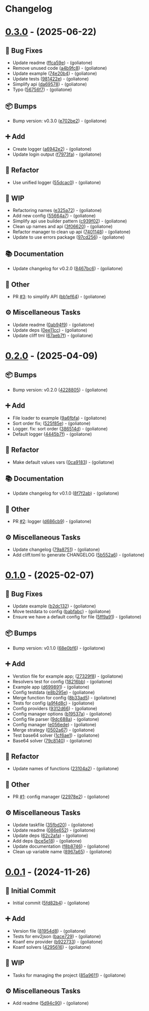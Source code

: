 # Changelog

# [0.3.0](https://github.com/goliatone/go-config/compare/v0.2.0...v0.3.0) - (2025-06-22)

## <!-- 1 -->🐛 Bug Fixes

- Update readme ([ffca59e](https://github.com/goliatone/go-config/commit/ffca59e67901a19484a849bde7e4578852db331f))  - (goliatone)
- Remove unused code ([a4b9fc8](https://github.com/goliatone/go-config/commit/a4b9fc803f8bf8cc8aa9165a3ff5d2c937bb410e))  - (goliatone)
- Update example ([74e20b4](https://github.com/goliatone/go-config/commit/74e20b477123fdd457ebc2704d10e81a3a01a435))  - (goliatone)
- Update tests ([981422e](https://github.com/goliatone/go-config/commit/981422eb5bd4951c40b42ce36e8de07faed2143f))  - (goliatone)
- Simplify api ([da69578](https://github.com/goliatone/go-config/commit/da6957863e6acf515312927fed40189b3b4ec596))  - (goliatone)
- Typo ([56756f7](https://github.com/goliatone/go-config/commit/56756f7d6dd00ef8e1f852c2035e2eeb002d75df))  - (goliatone)

## <!-- 13 -->📦 Bumps

- Bump version: v0.3.0 ([e702be2](https://github.com/goliatone/go-config/commit/e702be268d556ff4de052e22dcab8cab145eb1b4))  - (goliatone)

## <!-- 16 -->➕ Add

- Create logger ([a6942e2](https://github.com/goliatone/go-config/commit/a6942e2502f8f218d76a67b46b2685908ce9f688))  - (goliatone)
- Update login output ([f7973fa](https://github.com/goliatone/go-config/commit/f7973fac518ea79d9887a1a238b4ce59a739ceeb))  - (goliatone)

## <!-- 2 -->🚜 Refactor

- Use unified logger ([55dcac0](https://github.com/goliatone/go-config/commit/55dcac0aca45537a3fab6fee5351094d3a37abfe))  - (goliatone)

## <!-- 22 -->🚧 WIP

- Refactoring names ([e325a72](https://github.com/goliatone/go-config/commit/e325a7292692272852d49b0e078038c34387439a))  - (goliatone)
- Add new config ([55664a7](https://github.com/goliatone/go-config/commit/55664a7d8f8755694c21f3fbc7672a69905b6b0e))  - (goliatone)
- Simplify api use builder pattern ([c939f02](https://github.com/goliatone/go-config/commit/c939f02da78f4a72f54d85d459376fce87a9bf81))  - (goliatone)
- Clean up names and api ([3f06620](https://github.com/goliatone/go-config/commit/3f0662034320fcfefb037b96674f962f0781bdcf))  - (goliatone)
- Refactor manager to clean up api ([7401148](https://github.com/goliatone/go-config/commit/7401148e043e038c9a12f9e2d942ab10ca041a2b))  - (goliatone)
- Update to use errors package ([97cd256](https://github.com/goliatone/go-config/commit/97cd2568a4f7a6e62c3d0800595e5c5caef96c94))  - (goliatone)

## <!-- 3 -->📚 Documentation

- Update changelog for v0.2.0 ([8467bc6](https://github.com/goliatone/go-config/commit/8467bc6ea719a76c15dd39b2baf7bbfc055fa211))  - (goliatone)

## <!-- 30 -->📝 Other

- PR [#3](https://github.com/goliatone/go-config/pull/3): to simplify API ([bb1ef64](https://github.com/goliatone/go-config/commit/bb1ef645983a810967b760fbc07ee36015d39702))  - (goliatone)

## <!-- 7 -->⚙️ Miscellaneous Tasks

- Update readme ([0ab94f9](https://github.com/goliatone/go-config/commit/0ab94f9c5fec7552ef13979ee6847f9cea9d9f81))  - (goliatone)
- Update deps ([0ee11cc](https://github.com/goliatone/go-config/commit/0ee11cce863d0f23b698e64599987386de1ccd97))  - (goliatone)
- Update cliff tml ([67aeb7f](https://github.com/goliatone/go-config/commit/67aeb7fecad93dfbdac34427af40802a8360f030))  - (goliatone)

# [0.2.0](https://github.com/goliatone/go-config/compare/v0.1.0...v0.2.0) - (2025-04-09)

## <!-- 13 -->📦 Bumps

- Bump version: v0.2.0 ([4228805](https://github.com/goliatone/go-config/commit/422880566189598b8e8eb8a547d386de23ab77ff))  - (goliatone)

## <!-- 16 -->➕ Add

- File loader to example ([9a6fbfa](https://github.com/goliatone/go-config/commit/9a6fbfa33922cb8636c3a6854293484966bfe567))  - (goliatone)
- Sort order fix; ([525f85e](https://github.com/goliatone/go-config/commit/525f85eec5126b6a7a68026628a42559990674f2))  - (goliatone)
- Logger. fix: sort order ([386514d](https://github.com/goliatone/go-config/commit/386514d401ae8faa931a1e828919ac7de7009a78))  - (goliatone)
- Default logger ([4445b7f](https://github.com/goliatone/go-config/commit/4445b7febad5123001d0d08019371a4a00bdb607))  - (goliatone)

## <!-- 2 -->🚜 Refactor

- Make default values vars ([0ca9183](https://github.com/goliatone/go-config/commit/0ca91830bd2d0aeedb10ddef0b2679b0a19e5d1c))  - (goliatone)

## <!-- 3 -->📚 Documentation

- Update changelog for v0.1.0 ([8f7f2ab](https://github.com/goliatone/go-config/commit/8f7f2abb6889a312b19e32c0f048301c5733ee5d))  - (goliatone)

## <!-- 30 -->📝 Other

- PR [#2](https://github.com/goliatone/go-config/pull/2): logger ([d686cb9](https://github.com/goliatone/go-config/commit/d686cb9b4d8b19cc89704aa961a31a3b596089a5))  - (goliatone)

## <!-- 7 -->⚙️ Miscellaneous Tasks

- Update changelog ([79a8751](https://github.com/goliatone/go-config/commit/79a8751e1e9a9d9aadd45db505ec52d93a2fae39))  - (goliatone)
- Add cliff.toml to generate CHANGELOG ([5b552a6](https://github.com/goliatone/go-config/commit/5b552a6a526932111321221db966402587c76240))  - (goliatone)

# [0.1.0](https://github.com/goliatone/go-config/compare/v0.0.1...v0.1.0) - (2025-02-07)

## <!-- 1 -->🐛 Bug Fixes

- Update example ([b2dc132](https://github.com/goliatone/go-config/commit/b2dc1321a29f49c6d9077151ab655247a41b633b))  - (goliatone)
- Move testdata to config ([babfabc](https://github.com/goliatone/go-config/commit/babfabc893e470c31b903f26031abe5885fbc41b))  - (goliatone)
- Ensure we have a default config for file ([5ff9a91](https://github.com/goliatone/go-config/commit/5ff9a91a2344cdef5a39931317de91c21eabdd1d))  - (goliatone)

## <!-- 13 -->📦 Bumps

- Bump version: v0.1.0 ([68e0bf6](https://github.com/goliatone/go-config/commit/68e0bf6d0ba198d99d6423848474ee5287290027))  - (goliatone)

## <!-- 16 -->➕ Add

- Verstion file for example app; ([27329f8](https://github.com/goliatone/go-config/commit/27329f8b8fce0d0d240bdf3be7e34f628e95207c))  - (goliatone)
- Resolvers test for config ([18216bb](https://github.com/goliatone/go-config/commit/18216bbb73815ed0121f8a262d6706b06d033c61))  - (goliatone)
- Example app ([d699891](https://github.com/goliatone/go-config/commit/d699891b0ad4232c883831895e76183670cdf426))  - (goliatone)
- Config testdata ([e8b295e](https://github.com/goliatone/go-config/commit/e8b295ea97608293b782024d27599500c2cc026d))  - (goliatone)
- Merge function for config ([8b33ad5](https://github.com/goliatone/go-config/commit/8b33ad53339ea142e255362335267b37710baf93))  - (goliatone)
- Tests for config ([a9f4d8c](https://github.com/goliatone/go-config/commit/a9f4d8cad5d1a1651261b7d42efabf45858ad187))  - (goliatone)
- Config providers ([9312d66](https://github.com/goliatone/go-config/commit/9312d664a8957499d95533b874cc3ce8c1f186b0))  - (goliatone)
- Config manager options ([b19537a](https://github.com/goliatone/go-config/commit/b19537a4b83e4e55acbc73982406fef15ad4e88a))  - (goliatone)
- Config file parser ([9dc688a](https://github.com/goliatone/go-config/commit/9dc688a212c12b8443a8113517eaa48e6e8ef5b1))  - (goliatone)
- Config manager ([e056ede](https://github.com/goliatone/go-config/commit/e056ede89bcf007cb55f2e9bcdaf2f4ec5730dc9))  - (goliatone)
- Merge strategy ([0502a67](https://github.com/goliatone/go-config/commit/0502a67a51096e0ed9068f5bd5b19343b90cbe7d))  - (goliatone)
- Test base64 solver ([1cf6ae1](https://github.com/goliatone/go-config/commit/1cf6ae16078053564fede913955665e33b1f8297))  - (goliatone)
- Base64 solver ([79c8140](https://github.com/goliatone/go-config/commit/79c81406cf9ca1c25aa334d40844c29722c24e40))  - (goliatone)

## <!-- 2 -->🚜 Refactor

- Update names of functions ([23104a2](https://github.com/goliatone/go-config/commit/23104a2c7a40a23cc85655b8daf84afe3949b12a))  - (goliatone)

## <!-- 30 -->📝 Other

- PR [#1](https://github.com/goliatone/go-config/pull/1): config manager ([22978e2](https://github.com/goliatone/go-config/commit/22978e201a9e16a9d7fa891a9dedcc65b685c938))  - (goliatone)

## <!-- 7 -->⚙️ Miscellaneous Tasks

- Update taskfile ([35fbd20](https://github.com/goliatone/go-config/commit/35fbd2046010fdbc4bfb875617abf7e68df0c107))  - (goliatone)
- Update readme ([086e652](https://github.com/goliatone/go-config/commit/086e6528ed92dcd8a0a941db6f8f6d910f7ea473))  - (goliatone)
- Update deps ([62c2afa](https://github.com/goliatone/go-config/commit/62c2afa3e464ab2971c1cdb8f0e82ec139ff9d96))  - (goliatone)
- Add deps ([bce5e18](https://github.com/goliatone/go-config/commit/bce5e181618549790a3fb43f7aaaf0d479695be4))  - (goliatone)
- Update documentation ([f8b8746](https://github.com/goliatone/go-config/commit/f8b8746fca94477d9d3858406de2067caa1bed58))  - (goliatone)
- Clean up variable name ([8967a65](https://github.com/goliatone/go-config/commit/8967a652d0f20801caf6fd4782ff2e9419cb5320))  - (goliatone)

# [0.0.1](https://github.com/goliatone/go-config/tree/v0.0.1) - (2024-11-26)

## <!-- 14 -->🎉 Initial Commit

- Initial commit ([5fd82b4](https://github.com/goliatone/go-config/commit/5fd82b414e376610ebed82479534123f107b8253))  - (goliatone)

## <!-- 16 -->➕ Add

- Version file ([81954d8](https://github.com/goliatone/go-config/commit/81954d823bd3e57b39128e28a36e878afced0bfe))  - (goliatone)
- Tests for env2json ([bace729](https://github.com/goliatone/go-config/commit/bace729633b56982b6d308153bb3be38ba05be61))  - (goliatone)
- Koanf env provider ([b922733](https://github.com/goliatone/go-config/commit/b9227330dc083620ac8a14506687cb1561163d2b))  - (goliatone)
- Koanf solvers ([4295616](https://github.com/goliatone/go-config/commit/429561622fcbd50ec9b1b59b74d5468028b12ed2))  - (goliatone)

## <!-- 22 -->🚧 WIP

- Tasks for managing the project ([85a9611](https://github.com/goliatone/go-config/commit/85a9611437cf889fe099ec573405d08c398668c1))  - (goliatone)

## <!-- 7 -->⚙️ Miscellaneous Tasks

- Add readme ([5d94c90](https://github.com/goliatone/go-config/commit/5d94c907af3ef087b8716fb99d97f4e5a063fe8e))  - (goliatone)

<!-- generated by git-cliff -->
